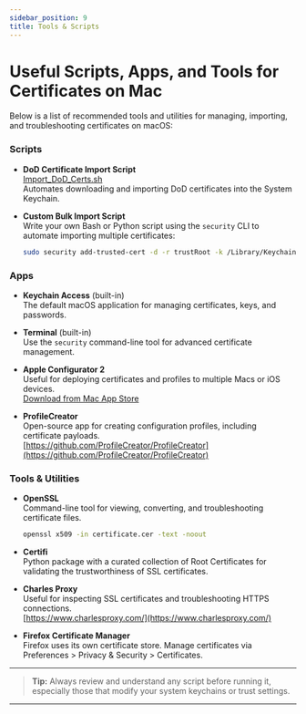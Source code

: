 ```yaml
---
sidebar_position: 9
title: Tools & Scripts
---
```


# Useful Scripts, Apps, and Tools for Certificates on Mac

Below is a list of recommended tools and utilities for managing, importing, and troubleshooting certificates on macOS:

### **Scripts**

- **DoD Certificate Import Script**  
  [Import_DoD_Certs.sh](https://raw.githubusercontent.com/cocopuff2u/MacOS_GOV_Scripts/main/Keychain_And_Certificates_Scripts/Import_DoD_Certs.sh)  
  Automates downloading and importing DoD certificates into the System Keychain.

- **Custom Bulk Import Script**  
  Write your own Bash or Python script using the `security` CLI to automate importing multiple certificates:
  ```bash
  sudo security add-trusted-cert -d -r trustRoot -k /Library/Keychains/System.keychain /path/to/certificate.cer
  ```

### **Apps**

- **Keychain Access** (built-in)  
  The default macOS application for managing certificates, keys, and passwords.

- **Terminal** (built-in)  
  Use the `security` command-line tool for advanced certificate management.

- **Apple Configurator 2**  
  Useful for deploying certificates and profiles to multiple Macs or iOS devices.  
  [Download from Mac App Store](https://apps.apple.com/us/app/apple-configurator/id1037126344)

- **ProfileCreator**  
  Open-source app for creating configuration profiles, including certificate payloads.  
  [https://github.com/ProfileCreator/ProfileCreator](https://github.com/ProfileCreator/ProfileCreator)

### **Tools & Utilities**

- **OpenSSL**  
  Command-line tool for viewing, converting, and troubleshooting certificate files.
  ```bash
  openssl x509 -in certificate.cer -text -noout
  ```

- **Certifi**  
  Python package with a curated collection of Root Certificates for validating the trustworthiness of SSL certificates.

- **Charles Proxy**  
  Useful for inspecting SSL certificates and troubleshooting HTTPS connections.  
  [https://www.charlesproxy.com/](https://www.charlesproxy.com/)

- **Firefox Certificate Manager**  
  Firefox uses its own certificate store. Manage certificates via Preferences > Privacy & Security > Certificates.

---

> **Tip:** Always review and understand any script before running it, especially those that modify your system keychains or trust settings.

---
